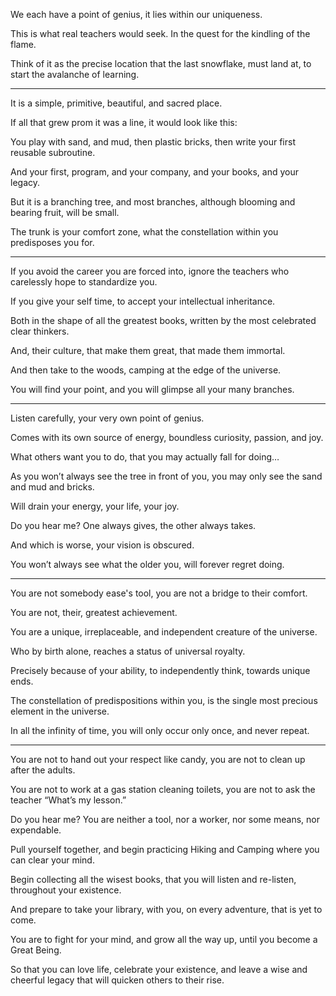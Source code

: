 We each have a point of genius,
it lies within our uniqueness.

This is what real teachers would seek.
In the quest for the kindling of the flame.

Think of it as the precise location that the last snowflake,
must land at, to start the avalanche of learning.

---

It is a simple, primitive, beautiful,
and sacred place.

If all that grew prom it was a line,
it would look like this:

You play with sand, and mud, then plastic bricks,
then write your first reusable subroutine.

And your first, program, and your company,
and your books, and your legacy.

But it is a branching tree, and most branches,
although blooming and bearing fruit, will be small.

The trunk is your comfort zone,
what the constellation within you predisposes you for.

---

If you avoid the career you are forced into,
ignore the teachers who carelessly hope to standardize you.

If you give your self time,
to accept your intellectual inheritance.

Both in the shape of all the greatest books,
written by the most celebrated clear thinkers.

And, their culture, that make them great,
that made them immortal.

And then take to the woods,
camping at the edge of the universe.

You will find your point,
and you will glimpse all your many branches.

---

Listen carefully,
your very own point of genius.

Comes with its own source of energy,
boundless curiosity, passion, and joy.

What others want you to do,
that you may actually fall for doing…

As you won’t always see the tree in front of you,
you may only see the sand and mud and bricks.

Will drain your energy,
your life, your joy.

Do you hear me?
One always gives, the other always takes.

And which is worse,
your vision is obscured.

You won’t always see what the older you,
will forever regret doing.

---

You are not somebody ease's tool,
you are not a bridge to their comfort.

You are not, their,
greatest achievement.

You are a unique, irreplaceable,
and independent creature of the universe.

Who by birth alone,
reaches a status of universal royalty.

Precisely because of your ability,
to independently think, towards unique ends.

The constellation of predispositions within you,
is the single most precious element in the universe.

In all the infinity of time,
you will only occur only once, and never repeat.

---

You are not to hand out your respect like candy,
you are not to clean up after the adults.

You are not to work at a gas station cleaning toilets,
you are not to ask the teacher “What’s my lesson.”

Do you hear me? You are neither a tool,
nor a worker, nor some means, nor expendable.

Pull yourself together,
and begin practicing Hiking and Camping where you can clear your mind.

Begin collecting all the wisest books,
that you will listen and re-listen, throughout your existence.

And prepare to take your library,
with you, on every adventure, that is yet to come.

You are to fight for your mind,
and grow all the way up, until you become a Great Being.

So that you can love life, celebrate your existence,
and leave a wise and cheerful legacy that will quicken others to their rise.
